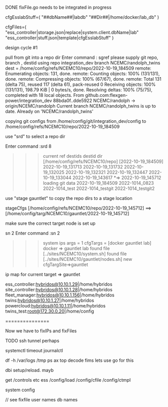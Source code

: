 DONE
fixFile.go 
  needs to be integrated in progress

cfgEsslabStuff=(
    "##dbName##|labdb"
    "##Dir##|/home/docker/lab_db"
)    


cfgFiles=(    
     "ess_controller|storage.json|replace|system.client.dbName|lab"
     "ess_controller|stuff.json|template|cfgEsslabStuff"
)


design cycle #1

pull from git into a repo dir 
 Enter command :
 sgref
 please supply git repo, branch , destid
 using  repo integration_dev branch NCEMC/randolph_twins
 dest = /home/config/refs/NCEMC10/repo/2022-10-19_184509
remote: Enumerating objects: 131, done.
remote: Counting objects: 100% (131/131), done.
remote: Compressing objects: 100% (67/67), done.
remote: Total 131 (delta 75), reused 117 (delta 61), pack-reused 0
Receiving objects: 100% (131/131), 198.79 KiB | 0 bytes/s, done.
Resolving deltas: 100% (75/75), completed with 18 local objects.
From github.com:flexgen-power/integration_dev
   88bda0f..dde5922  NCEMC/randolph -> origin/NCEMC/randolph
Current branch NCEMC/randolph_twins is up to date.
Already on 'NCEMC/randolph_twins'

copying git configs from /home/config/git/integration_dev/config to /home/config/refs/NCEMC10/repo/2022-10-19_184509


use "srd" to select a repo dir

 Enter command :srd 8
 >>> current ref destids
destid dir [/home/config/refs/NCEMC10/repo] [2022-10-19_184509]
    2022-10-19_131713
    2022-10-19_131732
    2022-10-19_132025
    2022-10-19_132321
    2022-10-19_132447
    2022-10-19_133044
    2022-10-19_143617
*=> 2022-10-19_145712
     loading git data
    2022-10-19_184509
    2022-1014_0823
    2022-1014_test
    2022-1014_testgit
    2022-1014_testgit2



use "stage gauntlet"
to copy the repo dirs to a stage location 

stageCfgs  [/home/config/refs/NCEMC10/repo/2022-10-19_145712] ==> [/home/config/targ/NCEMC10/gauntlet/2022-10-19_145712]

make sure the correct target node is set up

sn 2
 Enter command :sn 2
 >>> system ips
 args = 1
 cfgTargs = [docker gauntlet lab]
    docker
=>  gauntlet
    lab
found  file [../sites/NCEMC10/system.sh]
found  file [../sites/NCEMC10/gauntlet/nodes.sh]
 new cfgTargSite=>gauntlet

 ip map for current target   => gauntlet

   ess_controller:hybridos@10.10.1.29|/home/hybridos
   site_controller:hybridos@10.10.1.28|/home/hybridos
   fleet_manager:hybridos@10.10.1.156|/home/hybridos
   twins:hybridos@10.10.1.27|/home/hybridos
   powercloud:hybridos@10.10.1.11|/home/hybridos
   twins_test:root@172.30.0.20|/home/config

   ===============



Now we have to fixIPs and fixFiles



TODO
ssh tunnel perhaps

systemctl
timeout journalctl


df -h
/var/logs
/tmp
ps ax
top
decode fims
   lets use go for this

dbi setup/reload.
   mayb

get /controls etc 
ess /config/load
    /config/cfile
    /config/ctmpl

system config

// see fixfile
user names
db names



